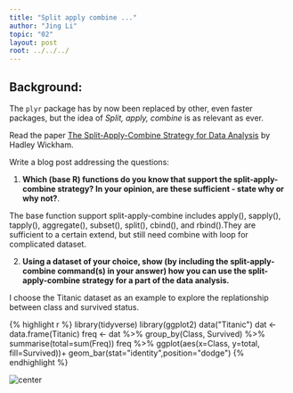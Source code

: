 ```yaml
---
title: "Split apply combine ..."
author: "Jing Li"
topic: "02"
layout: post
root: ../../../
---
```


## Background:

The `plyr` package has by now been replaced by other, even faster packages, but the idea of *Split, apply, combine* is as relevant as ever.

Read the paper [The Split-Apply-Combine Strategy for Data Analysis](https://www.jstatsoft.org/article/view/v040i01) by Hadley Wickham.


Write a blog post addressing the questions: 

1. **Which (base R) functions do you know that support the split-apply-combine strategy? In your opinion, are these sufficient - state why or why not?**. 

The base function support split-apply-combine includes apply(), sapply(), tapply(), aggregate(), subset(), split(), cbind(), and rbind().They are sufficient to a certain extend, but still need combine with loop for complicated dataset. 

2. **Using a dataset of your choice, show (by including the split-apply-combine command(s) in your answer) how you can use the split-apply-combine strategy for a part of the data analysis.**

I choose the Titanic dataset as an example to explore the replationship between class and survived status.


{% highlight r %}
library(tidyverse)
library(ggplot2)
data("Titanic")
dat <- data.frame(Titanic)
freq <- dat %>% group_by(Class, Survived) %>% summarise(total=sum(Freq))
freq %>% ggplot(aes(x=Class, y=total, fill=Survived))+
  geom_bar(stat="identity",position="dodge")
{% endhighlight %}

![center](../figure/blog-2019/02/LiJing-unnamed-chunk-1-1.png)
